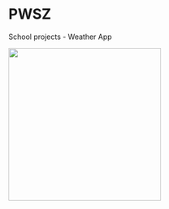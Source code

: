 # PWSZ
School projects - Weather App

<img src="https://github.com/dpajak99/PWSZ/blob/main/tgryl/ppsm_lab_7/screenshots/video.gif" width="300" />
